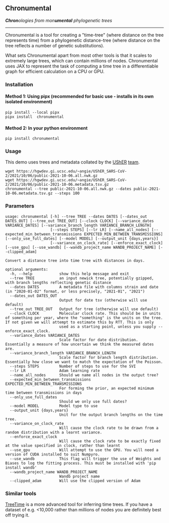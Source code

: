 ## Chronumental
***Chron**&#8203;ologies from mon&#8203;**umental** phylogenetic trees*

<hr>

Chronumental is a tool for creating a "time-tree" (where distance on the tree represents time) from a phylogenetic distance-tree (where distance on the tree reflects a number of genetic substitutions).

What sets Chronumental apart from most other tools is that it scales to extremely large trees, which can contain millions of nodes. Chronumental uses JAX to represent the task of computing a time tree in a differentiable graph for efficient calculation on a CPU or GPU.

### Installation

#### Method 1: Using pipx (recommended for basic use - installs in its own isolated environment)
```
pip install --local pipx
pipx install  chronumental
```

#### Method 2: In your python environment
```
pip install chronumental
```

### Usage
This demo uses trees and metadata collated by the [UShER](https://github.com/yatisht/usher) [team](https://hgwdev.gi.ucsc.edu/~angie/UShER_SARS-CoV-2/).
```
wget https://hgwdev.gi.ucsc.edu/~angie/UShER_SARS-CoV-2/2021/10/06/public-2021-10-06.all.nwk.gz
wget https://hgwdev.gi.ucsc.edu/~angie/UShER_SARS-CoV-2/2021/10/06/public-2021-10-06.metadata.tsv.gz
chronumental --tree public-2021-10-06.all.nwk.gz --dates public-2021-10-06.metadata.tsv.gz --steps 100
```

### Parameters
```
usage: chronumental [-h] --tree TREE --dates DATES [--dates_out DATES_OUT] [--tree_out TREE_OUT] [--clock CLOCK] [--variance_dates VARIANCE_DATES] [--variance_branch_length VARIANCE_BRANCH_LENGTH]
                    [--steps STEPS] [--lr LR] [--name_all_nodes] [--expected_min_between_transmissions EXPECTED_MIN_BETWEEN_TRANSMISSIONS] [--only_use_full_dates] [--model MODEL] [--output_unit {days,years}]
                    [--variance_on_clock_rate] [--enforce_exact_clock] [--use_gpu] [--use_wandb] [--wandb_project_name WANDB_PROJECT_NAME] [--clipped_adam]

Convert a distance tree into time tree with distances in days.

optional arguments:
  -h, --help            show this help message and exit
  --tree TREE           an input newick tree, potentially gzipped, with branch lengths reflecting genetic distance
  --dates DATES         A metadata file with columns strain and date (in "2020-01-02" format, or less precisely, "2021-01", "2021")
  --dates_out DATES_OUT
                        Output for date tsv (otherwise will use default)
  --tree_out TREE_OUT   Output for tree (otherwise will use default)
  --clock CLOCK         Molecular clock rate. This should be in units of something per year, where the "something" is the units on the tree. If not given we will attempt to estimate this by RTT. This is only
                        used as a starting point, unless you supply --enforce_exact_clock.
  --variance_dates VARIANCE_DATES
                        Scale factor for date distribution. Essentially a measure of how uncertain we think the measured dates are.
  --variance_branch_length VARIANCE_BRANCH_LENGTH
                        Scale factor for branch length distribution. Essentially how close we want to match the expectation of the Poisson.
  --steps STEPS         Number of steps to use for the SVI
  --lr LR               Adam learning rate
  --name_all_nodes      Should we name all nodes in the output tree?
  --expected_min_between_transmissions EXPECTED_MIN_BETWEEN_TRANSMISSIONS
                        For forming the prior, an expected minimum time between transmissions in days
  --only_use_full_dates
                        Should we only use full dates?
  --model MODEL         Model type to use
  --output_unit {days,years}
                        Unit for the output branch lengths on the time tree.
  --variance_on_clock_rate
                        Will cause the clock rate to be drawn from a random distribution with a learnt variance.
  --enforce_exact_clock
                        Will cause the clock rate to be exactly fixed at the value specified in clock, rather than learnt
  --use_gpu             Will attempt to use the GPU. You will need a version of CUDA installed to suit Numpyro.
  --use_wandb           This flag will trigger the use of Weights and Biases to log the fitting process. This must be installed with 'pip install wandb'
  --wandb_project_name WANDB_PROJECT_NAME
                        Wandb project name
  --clipped_adam        Will use the clipped version of Adam
```

### Similar tools
[TreeTime](https://github.com/neherlab/treetime) is a more advanced tool for inferring time trees. If you have a dataset of e.g. <10,000 rather than millions of nodes you are definitely best off trying it.
